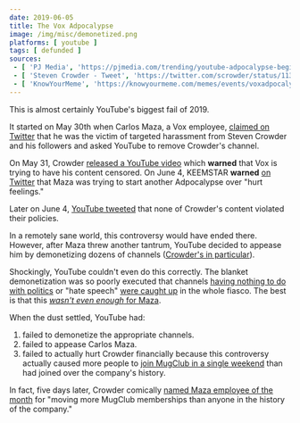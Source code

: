 ```yaml
---
date: 2019-06-05
title: The Vox Adpocalypse
image: /img/misc/demonetized.png
platforms: [ youtube ]
tags: [ defunded ]
sources:
 - [ 'PJ Media', 'https://pjmedia.com/trending/youtube-adpocalypse-begins-steven-crowder-and-others-on-the-right-are-demonetized/' ]
 - [ 'Steven Crowder - Tweet', 'https://twitter.com/scrowder/status/1136674111906877440' ]
 - [ 'KnowYourMeme', 'https://knowyourmeme.com/memes/events/voxadpocalypse' ]
---
```


This is almost certainly YouTube's biggest fail of 2019.

It started on May 30th when Carlos Maza, a Vox employee, [claimed on Twitter](https://twitter.com/gaywonk/status/1134264395717103617) that he was the victim of targeted harassment from Steven Crowder and his followers and asked YouTube to remove Crowder's channel.

On May 31, Crowder [released a YouTube video](https://www.youtube.com/watch?v=oQbpbsY7qVQ) which **warned** that Vox is trying to have his content censored.
On June 4, KEEMSTAR **warned** [on Twitter](https://twitter.com/KEEMSTAR/status/1135925756939382785) that Maza was trying to start another Adpocalypse over "hurt feelings."

Later on June 4, [YouTube tweeted](https://twitter.com/TeamYouTube/status/1136055351885815808) that none of Crowder's content violated their policies.

In a remotely sane world, this controversy would have ended there.
However, after Maza threw another tantrum, YouTube decided to appease him by demonetizing dozens of channels ([Crowder's in particular](https://twitter.com/TeamYouTube/status/1136341801109843968)).

Shockingly, YouTube couldn't even do this correctly.
The blanket demonetization was so poorly executed that channels [having nothing to do with politics](https://twitter.com/Timcast/status/1136970188769898498) or "hate speech" [were caught up](https://twitter.com/KEEMSTAR/status/1136364526352445440) in the whole fiasco.
The best is that this [_wasn't even enough_ for Maza](https://twitter.com/gaywonk/status/1136342694442217472).

When the dust settled, YouTube had:
1. failed to demonetize the appropriate channels.
2. failed to appease Carlos Maza.
3. failed to actually hurt Crowder financially because this controversy actually caused more people to [join MugClub in a single weekend](https://youtu.be/HpwmWpPZUA0?t=27) than had joined over the company's history.

In fact, five days later, Crowder comically [named Maza employee of the month](https://www.youtube.com/watch?v=HpwmWpPZUA0) for "moving more MugClub memberships than anyone in the history of the company."
